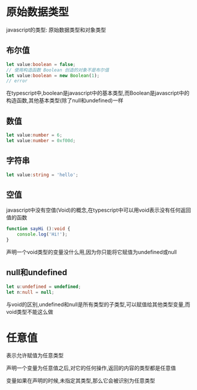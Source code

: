# 原始数据类型

javascript的类型: 原始数据类型和对象类型

## 布尔值

```ts
let value:boolean = false;
// 使用构造函数 Boolean 创造的对象不是布尔值
let value:boolean = new Boolean(1);
// error
```

在typescript中,boolean是javascript中的基本类型,而Boolean是javascript中的构造函数,其他基本类型(除了null和undefined)一样

## 数值

```ts
let value:number = 6;
let value:number = 0xf00d;
```

## 字符串

```ts
let value:string = 'hello';
```

## 空值

javascript中没有空值(Void)的概念,在typescript中可以用void表示没有任何返回值的函数

```ts
function sayHi ():void {
    console.log('Hi!');
}
```

声明一个void类型的变量没什么用,因为你只能将它赋值为undefined或null

## null和undefined

```ts
let u:undefined = undefined;
let n:null = null;
```

与void的区别,undefined和null是所有类型的子类型,可以赋值给其他类型变量,而void类型不能这么做

# 任意值

表示允许赋值为任意类型

声明一个变量为任意值之后,对它的任何操作,返回的内容的类型都是任意值

变量如果在声明的时候,未指定其类型,那么它会被识别为任意类型